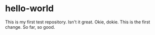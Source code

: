 # hello-world
This is my first test repository. Isn't it great.
Okie, dokie. This is the first change. So far, so good.
